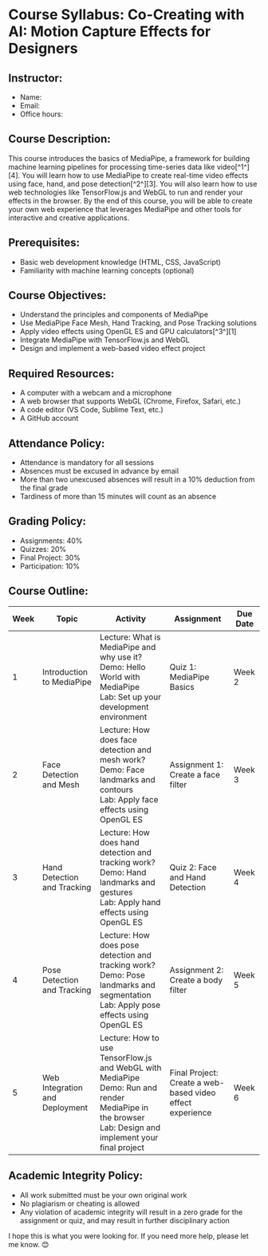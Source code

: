 # Course Syllabus: Co-Creating with AI: Motion Capture Effects for Designers

## Instructor: 
- Name: 
- Email: 
- Office hours:

## Course Description:
This course introduces the basics of MediaPipe, a framework for building machine learning pipelines for processing time-series data like video[^1^][4]. You will learn how to use MediaPipe to create real-time video effects using face, hand, and pose detection[^2^][3]. You will also learn how to use web technologies like TensorFlow.js and WebGL to run and render your effects in the browser. By the end of this course, you will be able to create your own web experience that leverages MediaPipe and other tools for interactive and creative applications.

## Prerequisites:
- Basic web development knowledge (HTML, CSS, JavaScript)
- Familiarity with machine learning concepts (optional)

## Course Objectives:
- Understand the principles and components of MediaPipe
- Use MediaPipe Face Mesh, Hand Tracking, and Pose Tracking solutions
- Apply video effects using OpenGL ES and GPU calculators[^3^][1]
- Integrate MediaPipe with TensorFlow.js and WebGL
- Design and implement a web-based video effect project

## Required Resources:
- A computer with a webcam and a microphone
- A web browser that supports WebGL (Chrome, Firefox, Safari, etc.)
- A code editor (VS Code, Sublime Text, etc.)
- A GitHub account

## Attendance Policy:
- Attendance is mandatory for all sessions
- Absences must be excused in advance by email
- More than two unexcused absences will result in a 10% deduction from the final grade
- Tardiness of more than 15 minutes will count as an absence

## Grading Policy:
- Assignments: 40%
- Quizzes: 20%
- Final Project: 30%
- Participation: 10%

## Course Outline:

| Week | Topic | Activity | Assignment | Due Date |
|------|-------|----------|------------|----------|
| 1 | Introduction to MediaPipe | Lecture: What is MediaPipe and why use it? <br> Demo: Hello World with MediaPipe <br> Lab: Set up your development environment | Quiz 1: MediaPipe Basics | Week 2 |
| 2 | Face Detection and Mesh | Lecture: How does face detection and mesh work? <br> Demo: Face landmarks and contours <br> Lab: Apply face effects using OpenGL ES | Assignment 1: Create a face filter | Week 3 |
| 3 | Hand Detection and Tracking | Lecture: How does hand detection and tracking work? <br> Demo: Hand landmarks and gestures <br> Lab: Apply hand effects using OpenGL ES | Quiz 2: Face and Hand Detection | Week 4 |
| 4 | Pose Detection and Tracking | Lecture: How does pose detection and tracking work? <br> Demo: Pose landmarks and segmentation <br> Lab: Apply pose effects using OpenGL ES | Assignment 2: Create a body filter | Week 5 |
| 5 | Web Integration and Deployment | Lecture: How to use TensorFlow.js and WebGL with MediaPipe <br> Demo: Run and render MediaPipe in the browser <br> Lab: Design and implement your final project | Final Project: Create a web-based video effect experience | Week 6 |

## Academic Integrity Policy:
- All work submitted must be your own original work
- No plagiarism or cheating is allowed
- Any violation of academic integrity will result in a zero grade for the assignment or quiz, and may result in further disciplinary action

I hope this is what you were looking for. If you need more help, please let me know. 😊


